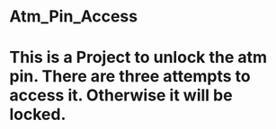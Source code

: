 # Atm_Pin_Access
# This is a Project to unlock the atm pin. There are three attempts to access it. Otherwise it will be locked.
